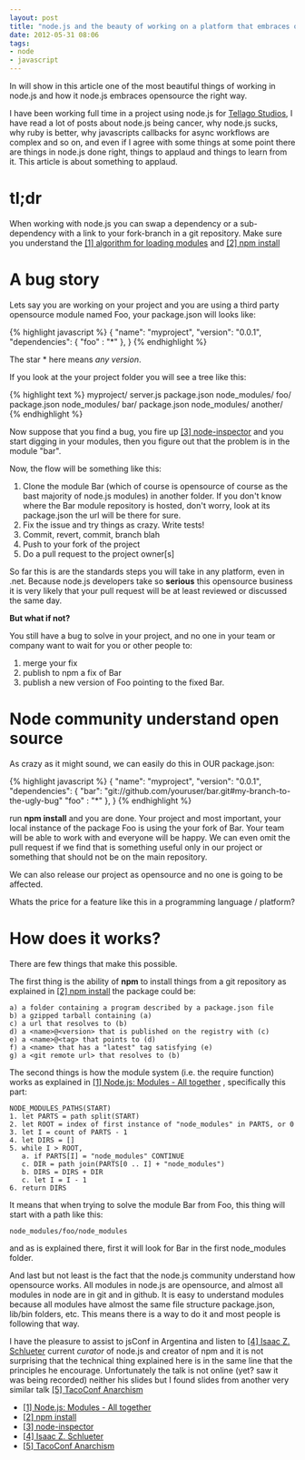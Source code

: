 ```yaml
---
layout: post
title: "node.js and the beauty of working on a platform that embraces opensource"
date: 2012-05-31 08:06
tags:
- node
- javascript 
---
```


In will show in this article one of the most beautiful things of working in node.js and how it node.js embraces opensource the right way.

I have been working full time in a project using node.js for [Tellago Studios](http://www.tellagostudios.com/), I have read a lot of posts about node.js being cancer, why node.js sucks, why ruby is better, why javascripts callbacks for async workflows are complex and so on, and even if I agree with some things at some point there are things in node.js done right, things to applaud and things to learn from it. This article is about something to applaud.  

# tl;dr

When working with node.js you can swap a dependency or a sub-dependency with a link to your fork-branch in a git repository. Make sure you understand the [[1] algorithm for loading modules](http://nodejs.org/docs/latest/api/modules.html#modules_all_together) and [[2] npm install](http://npmjs.org/doc/install.html)

# A bug story

Lets say you are working on your project and you are using a third party opensource module named Foo, your package.json will looks like:

{% highlight javascript %}
{
  "name": "myproject",
  "version": "0.0.1",
  "dependencies": {
    "foo" : "*"
  },
}
{% endhighlight %}


The star * here means *any version*. 

If you look at the your project folder you will see a tree like this:

{% highlight text %}
myproject/
    server.js
    package.json
    node_modules/
        foo/
            package.json
            node_modules/
            bar/
                package.json
                node_modules/
                    another/
{% endhighlight %}

Now suppose that you find a bug, you fire up [[3] node-inspector](https://github.com/dannycoates/node-inspector) and you start digging in your modules, then you figure out that the problem is in the module "bar". 

Now, the flow will be something like this:

1. Clone the module Bar (which of course is opensource of course as the bast majority of node.js modules) in another folder. If you don't know where the Bar module repository is hosted, don't worry, look at its package.json the url will be there for sure.
2. Fix the issue and try things as crazy. Write tests!
3. Commit, revert, commit, branch blah
4. Push to your fork of the project
5. Do a pull request to the project owner[s]

So far this is are the standards steps you will take in any platform, even in .net. Because node.js developers take so **serious** this opensource business it is very likely that your pull request will be at least reviewed or discussed the same day. 

**But what if not?**

You still have a bug to solve in your project, and no one in your team or company want to wait for you or other people to:

1. merge your fix
2. publish to npm a fix of Bar
3. publish a new version of Foo pointing to the fixed Bar.

# Node community understand open source

As crazy as it might sound, we can easily do this in OUR package.json: 

{% highlight javascript %}
{
  "name": "myproject",
  "version": "0.0.1",
  "dependencies": {
    "bar": "git://github.com/youruser/bar.git#my-branch-to-the-ugly-bug"
    "foo" : "*"
  },
}
{% endhighlight %}

run **npm install** and you are done. Your project and most important, your local instance of the package Foo is using the your fork of Bar. Your team will be able to work with and everyone will be happy. We can even omit the pull request if we find that is something useful only in our project or something that should not be on the main repository.

We can also release our project as opensource and no one is going to be affected.

Whats the price for a feature like this in a programming language / platform?

# How does it works?

There are few things that make this possible.

The first thing is the ability of **npm** to install things from a git repository as explained in [[2] npm install](http://npmjs.org/doc/install.html) the package could be:

    a) a folder containing a program described by a package.json file
    b) a gzipped tarball containing (a)
    c) a url that resolves to (b)
    d) a <name>@<version> that is published on the registry with (c)
    e) a <name>@<tag> that points to (d)
    f) a <name> that has a "latest" tag satisfying (e)
    g) a <git remote url> that resolves to (b)


The second things is how the module system (i.e. the require function) works as explained in [[1] Node.js: Modules - All together](http://nodejs.org/docs/latest/api/modules.html#modules_all_together) , specifically this part:

    NODE_MODULES_PATHS(START)
    1. let PARTS = path split(START)
    2. let ROOT = index of first instance of "node_modules" in PARTS, or 0
    3. let I = count of PARTS - 1
    4. let DIRS = []
    5. while I > ROOT,
       a. if PARTS[I] = "node_modules" CONTINUE
       c. DIR = path join(PARTS[0 .. I] + "node_modules")
       b. DIRS = DIRS + DIR
       c. let I = I - 1
    6. return DIRS

It means that when trying to solve the module Bar from Foo, this thing will start with a path like this:
    
    node_modules/foo/node_modules

and as is explained there, first it will look for Bar in the first node_modules folder.

And last but not least is the fact that the node.js community understand how opensource works. All modules in node.js are opensource, and almost all modules in node are in git and in github. It is easy to understand modules because all modules have almost the same file structure package.json, lib/bin folders, etc. This means there is a way to do it and most people is following that way.

I have the pleasure to assist to jsConf in Argentina and listen to [[4] Isaac Z. Schlueter](http://blog.izs.me/) current *curator* of node.js and creator of npm and it is not surprising that the technical thing explained here is in the same line that the principles he encourage. Unfortunately the talk is not online (yet? saw it was being recorded) neither his slides but I found slides from another very similar talk [[5] TacoConf Anarchism](http://blog.izs.me/post/23048895912/tacoconf-anarchism)


* [[1] Node.js: Modules - All together](http://nodejs.org/docs/latest/api/modules.html#modules_all_together)
* [[2] npm install](http://npmjs.org/doc/install.html)
* [[3] node-inspector](https://github.com/dannycoates/node-inspector) 
* [[4] Isaac Z. Schlueter](http://blog.izs.me/)
* [[5] TacoConf Anarchism](http://blog.izs.me/post/23048895912/tacoconf-anarchism)